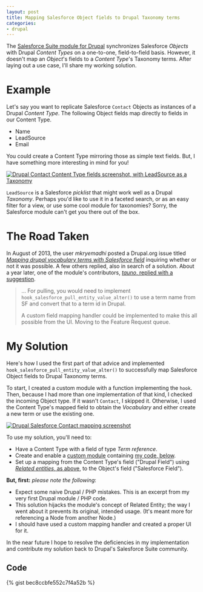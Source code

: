 ```yaml
---
layout: post
title: Mapping Salesforce Object fields to Drupal Taxonomy terms
categories:
- drupal
---
```

The [Salesforce Suite module for Drupal][suite] synchronizes Salesforce _Objects_ with Drupal _Content Types_ on a one-to-one, field-to-field basis. However, it doesn't map an _Object_'s fields to a _Content Type_'s Taxonomy terms. After laying out a use case, I'll share my working solution.

# Example

Let's say you want to replicate Salesforce `Contact` Objects as instances of a Drupal _Content Type_. The following Object fields map directly to fields in our Content Type.

- Name
- LeadSource
- Email

You could create a Content Type mirroring those as simple text fields. But, I have something more interesting in mind for you!

[![Drupal Contact Content Type fields screenshot, with LeadSource as a Taxonomy][content-type]][content-type-original]

`LeadSource` is a Salesforce _picklist_ that might work well as a Drupal _Taxonomy_. Perhaps you'd like to use it in a faceted search, or as an easy filter for a view, or use some cool module for taxonomies? Sorry, the Salesforce module can't get you there out of the box.

# The Road Taken

In August of 2013, the user _mkryemadhi_ posted a Drupal.org issue titled [_Mapping drupal vocabulary terms with Salesforce field_][post] inquiring whether or not it was possible. A few others replied, also in search of a solution. About a year later, one of the module's contributors, [_tauno_, replied with a suggestion][post-reply].

> …
> For pulling, you would need to implement `hook_salesforce_pull_entity_value_alter()` to use a term name from SF and convert that to a term id in Drupal.
>
> A custom field mapping handler could be implemented to make this all possible from the UI. Moving to the Feature Request queue.

# My Solution

Here's how I used the first part of that advice and implemented `hook_salesforce_pull_entity_value_alter()` to successfully map Salesforce Object fields to Drupal Taxonomy terms.

To start, I created a custom module with a function implementing the `hook`. Then, because I had more than one implementation of that kind, I checked the incoming Object type. If it wasn't `Contact`, I skipped it. Otherwise, I used the Content Type's mapped field to obtain the _Vocabulary_ and either create a new term or use the existing one.

[![Drupal Salesforce Contact mapping screenshot][salesforce-mapping]][salesforce-mapping-original]

To use my solution, you'll need to:

- Have a Content Type with a field of type _Term reference_.
- Create and enable a [custom module][custom-module] containing [my code, below](#code).
- Set up a mapping from the Content Type's field ("Drupal Field") using [_Related entities_, as above][salesforce-mapping-original], to the Object's field ("Salesforce Field").

__But, first:__ _please note the following_:

- Expect some naive Drupal / PHP mistakes. This is an excerpt from my very first Drupal module / PHP code.
- This solution hijacks the module's concept of Related Entity; the way I went about it prevents its original, intended usage. (It's meant more for referencing a Node from another Node.)
- I should have used a custom mapping handler and created a proper UI for it.

In the near future I hope to resolve the deficiencies in my implementation and contribute my solution back to Drupal's Salesforce Suite community.

## Code

{% gist bec8ccbfe552c7f4a52b %}

[suite]: https://www.drupal.org/project/salesforce
[post]: https://www.drupal.org/node/2061623
[post-reply]: https://www.drupal.org/node/2061623#comment-9300553
[content-type]: http://www.smugmug.com/photos/i-NPS57xN/0/M/i-NPS57xN-M.png
[content-type-original]: http://www.smugmug.com/photos/i-NPS57xN/0/O/i-NPS57xN.png
[salesforce-mapping]: http://www.smugmug.com/photos/i-WTtmWMx/0/M/i-WTtmWMx-M.png
[salesforce-mapping-original]: http://www.smugmug.com/photos/i-WTtmWMx/0/O/i-WTtmWMx.png
[custom-module]: https://api.drupal.org/api/drupal/includes!module.inc/group/hooks/7
